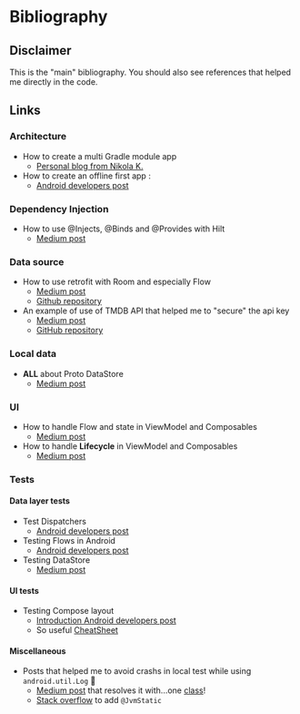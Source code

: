 # Bibliography

## Disclaimer
This is the "main" bibliography. You should also see references that helped me directly in the code. 

## Links

### Architecture
* How to create a multi Gradle module app
  * [Personal blog from Nikola K.](https://cinnamon.agency/blog/post/multi_module_apps_with_kotlin_and_dagger)
* How to create an offline first app :
  * [Android developers post](https://developer.android.com/topic/architecture/data-layer/offline-first)

### Dependency Injection
* How to use @Injects, @Binds and @Provides with Hilt
  * [Medium post](https://www.valueof.io/blog/inject-provides-binds-dependencies-dagger-hilt)

### Data source
* How to use retrofit with Room and especially Flow
  * [Medium post](https://narendrasinhdodiya.medium.com/android-architecture-mvvm-with-coroutines-retrofit-hilt-kotlin-flow-room-48e67ca3b2c8)
  * [Github repository](https://github.com/devnarendra08/DemoTMDB)
* An example of use of TMDB API that helped me to "secure" the api key
  * [Medium post](https://skydoves.medium.com/android-mvvm-architecture-components-using-the-movie-database-api-8fbab128d7)
  * [GitHub repository](https://github.com/skydoves/TheMovies)

### Local data
* **ALL** about Proto DataStore
  * [Medium post](https://medium.com/androiddevelopers/all-about-proto-datastore-1b1af6cd2879)

### UI
* How to handle Flow and state in ViewModel and Composables
  * [Medium post](https://proandroiddev.com/better-handling-states-between-viewmodel-and-composable-7ca14af379cb)
* How to handle **Lifecycle** in ViewModel and Composables
  * [Medium post](https://betterprogramming.pub/jetpack-compose-with-lifecycle-aware-composables-7bd5d6793e0)

### Tests
#### Data layer tests
* Test Dispatchers
  * [Android developers post](https://developer.android.com/kotlin/coroutines/test#testdispatchers)
* Testing Flows in Android
  * [Android developers post](https://developer.android.com/kotlin/flow/test)
* Testing DataStore
  * [Medium post](https://medium.com/androiddevelopers/datastore-and-testing-edf7ae8df3d8)

#### UI tests
* Testing Compose layout
  * [Introduction Android developers post](https://developer.android.com/jetpack/compose/testing)
  * So useful [CheatSheet](https://developer.android.com/jetpack/compose/testing-cheatsheet)

#### Miscellaneous
* Posts that helped me to avoid crashs in local test while using `android.util.Log` 🤷 
  * [Medium post](https://medium.com/@gal_41749/android-unitests-and-log-class-9546b6480006) that resolves it with...one [class](../../data/src/test/java/android/util/Log.kt)!
  * [Stack overflow](https://stackoverflow.com/a/69634728/1859993) to add `@JvmStatic`
